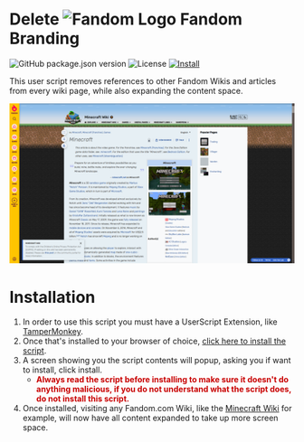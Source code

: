 # Delete ![Fandom Logo](https://icons.duckduckgo.com/ip2/www.fandom.com.ico) Fandom Branding

![GitHub package.json version](https://img.shields.io/github/package-json/v/NicholasDJM/DeleteFandomBranding?style=plastic) ![License](https://img.shields.io/github/license/NicholasDJM/DeleteFandomBranding?style=plastic) [![Install](https://img.shields.io/static/v1?label=&message=Click%20here%20to%20install&color=blue&style=plastic)](https://github.com/NicholasDJM/DeleteFandomBranding/raw/main/deleteFandomBranding.user.js)

This user script removes references to other Fandom Wikis and articles from every wiki page, while also expanding the content space.

![Before and After](BeforeAndAfter.webp)

# Installation
1. In order to use this script you must have a UserScript Extension, like [TamperMonkey](https://tampermonkey.net).  
2. Once that's installed to your browser of choice, [click here to install the script](https://github.com/NicholasDJM/DeleteFandomBranding/raw/main/deleteFandomBranding.user.js).
3. A screen showing you the script contents will popup, asking you if want to install, click install.
   - **<span style="color:#c80000">Always read the script before installing to make sure it doesn't do anything malicious, if you do not understand what the script does, do not install this script.</span>**
4. Once installed, visiting any Fandom.com Wiki, like the [Minecraft Wiki](https://minecraft.fandom.com) for example, will now have all content expanded to take up more screen space.